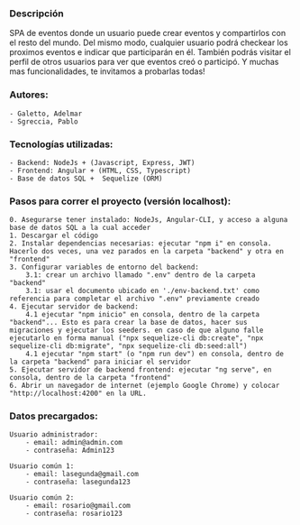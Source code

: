 
### Descripción
SPA de eventos donde un usuario puede crear eventos y compartirlos con el resto del mundo.
Del mismo modo, cualquier usuario podrá checkear los proximos eventos e indicar que participarán en él.
También podrás visitar el perfil de otros usuarios para ver que eventos creó o participó.
Y muchas mas funcionalidades, te invitamos a probarlas todas!

### Autores:
    - Galetto, Adelmar
    - Sgreccia, Pablo

### Tecnologías utilizadas:
    - Backend: NodeJs + (Javascript, Express, JWT)
    - Frontend: Angular + (HTML, CSS, Typescript)
    - Base de datos SQL +  Sequelize (ORM)

### Pasos para correr el proyecto (versión localhost):
    0. Asegurarse tener instalado: NodeJs, Angular-CLI, y acceso a alguna base de datos SQL a la cual acceder
    1. Descargar el código
    2. Instalar dependencias necesarias: ejecutar "npm i" en consola. Hacerlo dos veces, una vez parados en la carpeta "backend" y otra en "frontend"
    3. Configurar variables de entorno del backend:
        3.1: crear un archivo llamado ".env" dentro de la carpeta "backend"
        3.1: usar el documento ubicado en './env-backend.txt' como referencia para completar el archivo ".env" previamente creado
    4. Ejecutar servidor de backend: 
        4.1 ejecutar "npm inicio" en consola, dentro de la carpeta "backend"... Esto es para crear la base de datos, hacer sus migraciones y ejecutar los seeders. en caso de que alguno falle ejecutarlo en forma manual ("npx sequelize-cli db:create", "npx sequelize-cli db:migrate", "npx sequelize-cli db:seed:all")
        4.1 ejecutar "npm start" (o "npm run dev") en consola, dentro de la carpeta "backend" para iniciar el servidor
    5. Ejecutar servidor de backend frontend: ejecutar "ng serve", en consola, dentro de la carpeta "frontend"
    6. Abrir un navegador de internet (ejemplo Google Chrome) y colocar "http://localhost:4200" en la URL.


### Datos precargados:
    Usuario administrador:
        - email: admin@admin.com
        - contraseña: Admin123
        
    Usuario común 1:
        - email: lasegunda@gmail.com
        - contraseña: lasegunda123
    
    Usuario común 2:
        - email: rosario@gmail.com
        - contraseña: rosario123
